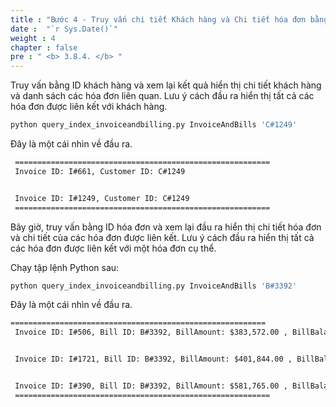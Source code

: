 ```yaml
---
title : "Bước 4 - Truy vấn chi tiết Khách hàng và Chi tiết hóa đơn bằng cách sử dụng Index"
date :  "`r Sys.Date()`" 
weight : 4
chapter : false
pre : " <b> 3.8.4. </b> "
---
```

Truy vấn bằng ID khách hàng và xem lại kết quả hiển thị chi tiết khách hàng và danh sách các hóa đơn liên quan. Lưu ý cách đầu ra hiển thị tất cả các hóa đơn được liên kết với khách hàng.

```bash
python query_index_invoiceandbilling.py InvoiceAndBills 'C#1249'
```

Đây là một cái nhìn về đầu ra.

```txt
 =========================================================
 Invoice ID: I#661, Customer ID: C#1249


 Invoice ID: I#1249, Customer ID: C#1249
 =========================================================

```

Bây giờ, truy vấn bằng ID hóa đơn và xem lại đầu ra hiển thị chi tiết hóa đơn và chi tiết của các hóa đơn được liên kết. Lưu ý cách đầu ra hiển thị tất cả các hóa đơn được liên kết với một hóa đơn cụ thể.

Chạy tập lệnh Python sau:

```bash
python query_index_invoiceandbilling.py InvoiceAndBills 'B#3392'
```

Đây là một cái nhìn về đầu ra.

```txt
=========================================================
 Invoice ID: I#506, Bill ID: B#3392, BillAmount: $383,572.00 , BillBalance: $5,345,699.00


 Invoice ID: I#1721, Bill ID: B#3392, BillAmount: $401,844.00 , BillBalance: $25,408,787.00


 Invoice ID: I#390, Bill ID: B#3392, BillAmount: $581,765.00 , BillBalance: $11,588,362.00
 =========================================================
```
